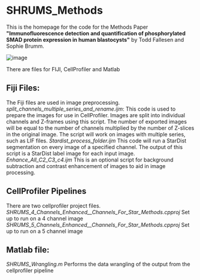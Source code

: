 # SHRUMS_Methods
This is the homepage for the code for the Methods Paper **"Immunofluorescence detection and quantification of phosphorylated SMAD protein expression in human blastocysts"** by Todd Fallesen and Sophie Brumm.

![image](https://github.com/user-attachments/assets/b5721ea5-a6dc-4035-92c4-48aa1949fc1a)

There are files for FIJI, CellProfiler and Matlab


## Fiji Files: 
The Fiji files are used in image preprocessing. 
*split_channels_multiple_series_and_rename.ijm*: This code is used to prepare the images for use in CellProfiler. Images are split into individual channels and Z-frames using this script. The number of exported images will be equal to the number of channels multiplied by the number of Z-slices in the original image. The script will work on images with multiple series, such as LIF files. 
*Stardist_process_folder.ijm* This code will run a StarDist segmentation on every image of a specified channel. The output of this script is a StarDist label image for each input image.
*Enhance_All_C2_C3_c4.ijm* This is an optional script for background subtraction and contrast enhancement of images to aid in image processing.

## CellProfiler Pipelines
There are two cellprofiler project files. 
*SHRUMS_4_Channels_Enhanced__Channels_For_Star_Methods.cpproj* Set up to run on a 4 channel image
*SHRUMS_5_Channels_Enhanced__Channels_For_Star_Methods.cpproj* Set up to run on a 5 channel image


## Matlab file:
*SHRUMS_Wrangling.m* Performs the data wrangling of the output from the cellprofiler pipeline
